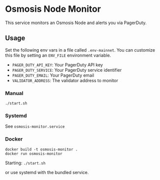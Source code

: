 # Osmosis Node Monitor

This service monitors an Osmosis Node and alerts you via PagerDuty.

## Usage

Set the following env vars in a file called `.env-mainnet`. You can customize this file by setting an `ENV_FILE` environment variable.
- `PAGER_DUTY_API_KEY`: Your PagerDuty API key
- `PAGER_DUTY_SERVICE`: Your PagerDuty service identifier
- `PAGER_DUTY_EMAIL`: Your PagerDuty email
- `VALIDATOR_ADDRESS`: The validator address to monitor

### Manual

`./start.sh`

### Systemd

See `osmosis-monitor.service`

### Docker

```
docker build -t osmosis-monitor .
docker run osmosis-monitor
```

Starting:
`./start.sh`

or use systemd with the bundled service.

